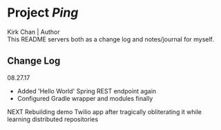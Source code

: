 # Project *Ping*
Kirk Chan | Author  
This README servers both as a change log and notes/journal for myself.

## Change Log

08.27.17
 - Added 'Hello World' Spring REST endpoint again
 - Configured Gradle wrapper and modules finally

NEXT  Rebuilding demo Twilio app after tragically obliterating it while learning distributed repositories
